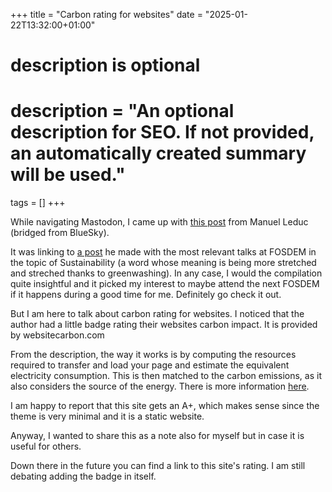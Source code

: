+++
title = "Carbon rating for websites"
date = "2025-01-22T13:32:00+01:00"

#
# description is optional
#
# description = "An optional description for SEO. If not provided, an automatically created summary will be used."

tags = []
+++

While navigating Mastodon, I came up with [this post](https://bsky.app/profile/mleduc.xyz/post/3lgbu5kn5rc2j) from Manuel Leduc (bridged from BlueSky).

It was linking to [a post](https://mleduc.xyz/fosdem-2025-sustainability/) he made with the most relevant talks at FOSDEM in the topic of Sustainability (a word whose meaning is being more stretched and streched thanks to greenwashing).
In any case, I would the compilation quite insightful and it picked my interest to maybe attend the next FOSDEM if it happens during a good time for me. Definitely go check it out.

But I am here to talk about carbon rating for websites.
I noticed that the author had a little badge rating their websites carbon impact. It is provided by websitecarbon.com

From the description, the way it works is by computing the resources required to transfer and load your page and estimate the equivalent electricity consumption. This is then matched to the carbon emissions, as it also considers the source of the energy. There is more information [here](https://www.websitecarbon.com/how-does-it-work/).

I am happy to report that this site gets an A+, which makes sense since the theme is very minimal and it is a static website.

Anyway, I wanted to share this as a note also for myself but in case it is useful for others.

Down there in the future you can find a link to this site's rating. I am still debating adding the badge in itself.
